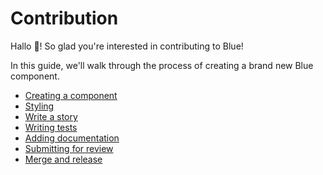 # Contribution

Hallo 👋! So glad you're interested in contributing to Blue!

In this guide, we'll walk through the process of creating a brand new Blue component.

* [Creating a component](creating.md)
* [Styling](styling.md)
* [Write a story](storybook.md)
* [Writing tests](testing.md)
* [Adding documentation](documentation.md)
* [Submitting for review](review.md)
* [Merge and release](release.md)
